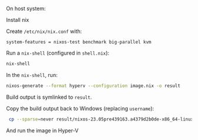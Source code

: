 On host system:

Install nix

Create `/etc/nix/nix.conf` with:

```
system-features = nixos-test benchmark big-parallel kvm
```

Run a `nix-shell` (configured in `shell.nix`):

```bash
nix-shell
```

In the `nix-shell`, run:

```bash
nixos-generate --format hyperv --configuration image.nix -o result
```

Build output is symlinked to `result`.

Copy the build output back to Windows (replacing `username`):

```bash
 cp --sparse=never result/nixos-23.05pre439163.a4379d2b0de-x86_64-linux.vhdx /mnt/c/Users/username/
```

And run the image in Hyper-V